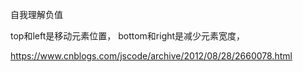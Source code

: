 自我理解负值

top和left是移动元素位置， 
bottom和right是减少元素宽度，


https://www.cnblogs.com/jscode/archive/2012/08/28/2660078.html
